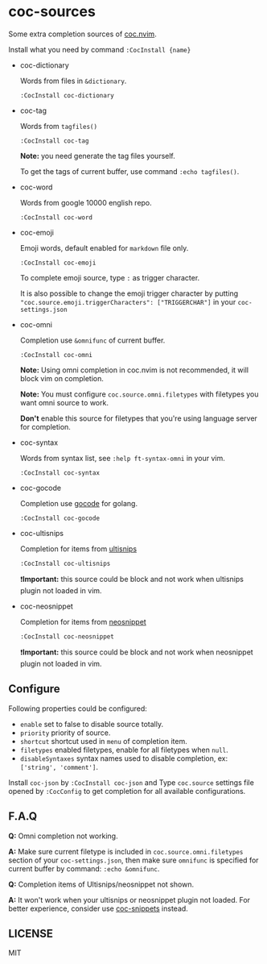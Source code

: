# coc-sources

Some extra completion sources of [coc.nvim](https://github.com/neoclide/coc.nvim).

Install what you need by command `:CocInstall {name}`

- coc-dictionary

  Words from files in `&dictionary`.

  ```vim
  :CocInstall coc-dictionary
  ```

- coc-tag

  Words from `tagfiles()`

  ```vim
  :CocInstall coc-tag
  ```

  **Note:** you need generate the tag files yourself.

  To get the tags of current buffer, use command `:echo tagfiles()`.

- coc-word

  Words from google 10000 english repo.

  ```vim
  :CocInstall coc-word
  ```

- coc-emoji

  Emoji words, default enabled for `markdown` file only.

  ```vim
  :CocInstall coc-emoji
  ```

  To complete emoji source, type `:` as trigger character.

  It is also possible to change the emoji trigger character by putting
  `"coc.source.emoji.triggerCharacters": ["TRIGGERCHAR"]` in your `coc-settings.json`

- coc-omni

  Completion use `&omnifunc` of current buffer.

  ```vim
  :CocInstall coc-omni
  ```

  **Note:** Using omni completion in coc.nvim is not recommended, it will block vim on
  completion.

  **Note:** You must configure `coc.source.omni.filetypes` with filetypes you want omni
  source to work.

  **Don't** enable this source for filetypes that you're using language server
  for completion.

- coc-syntax

  Words from syntax list, see `:help ft-syntax-omni` in your vim.

  ```vim
  :CocInstall coc-syntax
  ```

- coc-gocode

  Completion use [gocode](https://github.com/mdempsky/gocode) for golang.

  ```vim
  :CocInstall coc-gocode
  ```

- coc-ultisnips

  Completion for items from [ultisnips](https://github.com/SirVer/ultisnips)

  ```vim
  :CocInstall coc-ultisnips
  ```

  ❗**Important:** this source could be block and not work when ultisnips plugin not loaded in vim.

- coc-neosnippet

  Completion for items from [neosnippet](https://github.com/Shougo/neosnippet.vim)

  ```vim
  :CocInstall coc-neosnippet
  ```

  ❗**Important:** this source could be block and not work when neosnippet plugin not loaded in vim.

## Configure

Following properties could be configured:

- `enable` set to false to disable source totally.
- `priority` priority of source.
- `shortcut` shortcut used in `menu` of completion item.
- `filetypes` enabled filetypes, enable for all filetypes when `null`.
- `disableSyntaxes` syntax names used to disable completion, ex: `['string', 'comment']`.

Install `coc-json` by `:CocInstall coc-json` and Type `coc.source` settings file
opened by `:CocConfig` to get completion for all available configurations.

## F.A.Q

**Q:** Omni completion not working.

**A:** Make sure current filetype is included in `coc.source.omni.filetypes` section of your
`coc-settings.json`, then make sure `omnifunc` is specified for current buffer
by command: `:echo &omnifunc`.

**Q:** Completion items of Ultisnips/neosnippet not shown.

**A:** It won't work when your ultisnips or neosnippet plugin not loaded. For
better experience, consider use [coc-snippets](https://github.com/neoclide/coc-snippets) instead.

## LICENSE

MIT
